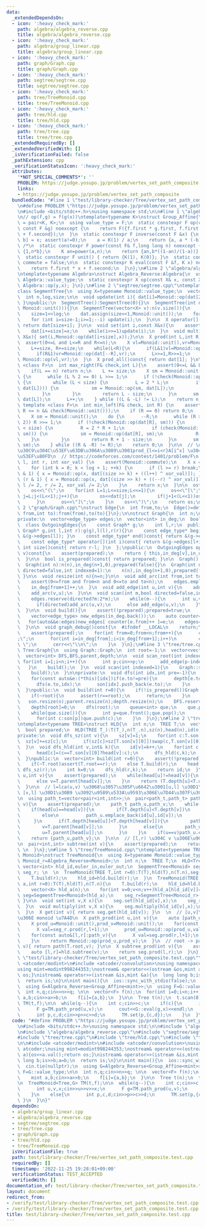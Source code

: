 ```yaml
---
data:
  _extendedDependsOn:
  - icon: ':heavy_check_mark:'
    path: algebra/algebra_reverse.cpp
    title: algebra/algebra_reverse.cpp
  - icon: ':heavy_check_mark:'
    path: algebra/group_linear.cpp
    title: algebra/group_linear.cpp
  - icon: ':heavy_check_mark:'
    path: graph/Graph.cpp
    title: graph/Graph.cpp
  - icon: ':heavy_check_mark:'
    path: segtree/segtree.cpp
    title: segtree/segtree.cpp
  - icon: ':heavy_check_mark:'
    path: tree/TreeMonoid.cpp
    title: tree/TreeMonoid.cpp
  - icon: ':heavy_check_mark:'
    path: tree/hld.cpp
    title: tree/hld.cpp
  - icon: ':heavy_check_mark:'
    path: tree/tree.cpp
    title: tree/tree.cpp
  _extendedRequiredBy: []
  _extendedVerifiedWith: []
  _isVerificationFailed: false
  _pathExtension: cpp
  _verificationStatusIcon: ':heavy_check_mark:'
  attributes:
    '*NOT_SPECIAL_COMMENTS*': ''
    PROBLEM: https://judge.yosupo.jp/problem/vertex_set_path_composite
    links:
    - https://judge.yosupo.jp/problem/vertex_set_path_composite
  bundledCode: "#line 1 \"test/library-checker/Tree/vertex_set_path_composite.test.cpp\"\
    \n#define PROBLEM \"https://judge.yosupo.jp/problem/vertex_set_path_composite\"\
    \n#include <bits/stdc++.h>\nusing namespace std;\n\n#line 1 \"algebra/group_linear.cpp\"\
    \n// op(f,g) = f(g(x))\ntemplate<typename K>\nstruct Group_Affine{\n  using F\
    \ = pair<K, K>;\n  using value_type = F;\n  static constexpr F op(const F &f,\
    \ const F &g) noexcept {\n    return F({f.first * g.first, f.first * g.second\
    \ + f.second});\n  }\n  static constexpr F inverse(const F &x) {\n    auto [a,\
    \ b] = x; assert(a!=0);\n    a = K(1) / a;\n    return {a, a * (-b)};\n  }\n \
    \ /*\n  static constexpr F power(const F& f,long long n) noexcept {\n    if(a==1)return\
    \ {1,n*b};\n    K an=power(a,n);\n    return {an,b*((1-an)/(1-a))};\n  }\n  */\n\
    \  static constexpr F unit() { return {K(1), K(0)}; }\n  static constexpr bool\
    \ commute = false;\n\n  static constexpr K eval(const F &f, K x) noexcept {\n\
    \    return f.first * x + f.second;\n  }\n};\n#line 2 \"algebra/algebra_reverse.cpp\"\
    \ntemplate<typename Algebra>\nstruct Algebra_Reverse:Algebra{\n  using X=typename\
    \ Algebra::value_type;\n  static constexpr X op(const X& x, const X& y){ return\
    \ Algebra::op(y,x); }\n};\n#line 2 \"segtree/segtree.cpp\"\ntemplate<class Monoid>\n\
    class SegmentTree{\n  using X=typename Monoid::value_type;\n  vector<X> dat;\n\
    \  int n,log,size;\n\n  void update(int i){ dat[i]=Monoid::op(dat[2*i],dat[2*i+1]);\
    \ }\npublic:\n  SegmentTree():SegmentTree(0){}\n  SegmentTree(int n):SegmentTree(vector<X>(n,\
    \ Monoid::unit())){}\n  SegmentTree(vector<X> v):n(v.size()){\n    for(log=1;(1<<log)<n;log++){}\n\
    \    size=1<<log;\n    dat.assign(size<<1,Monoid::unit());\n    for (int i=0;i<n;++i)dat[size+i]=v[i];\n\
    \    for (int i=size-1;i>=1;--i) update(i);\n  }\n\n  X operator[](int i)const{\
    \ return dat[size+i]; }\n\n  void set(int i,const X&x){\n    assert(0<=i and i<n);\n\
    \    dat[i+=size]=x;\n    while(i>>=1)update(i);\n  }\n  void multiply(int i,const\
    \ X&x){ set(i,Monoid::op(dat[i+size],x));}\n\n  X prod(int L,int R)const{\n  \
    \  assert(0<=L and L<=R and R<=n);\n    X vl=Monoid::unit(),vr=Monoid::unit();\n\
    \    L+=size, R+=size;\n    while(L<R){\n      if(L&1)vl=Monoid::op(vl,dat[L++]);\n\
    \      if(R&1)vr=Monoid::op(dat[--R],vr);\n      L>>=1,R>>=1;\n    }\n    return\
    \ Monoid::op(vl,vr);\n  }\n  X prod_all()const{ return dat[1]; }\n\n  template\
    \ <class F>\n  int max_right(F& check,int L){\n    assert(0<=L && L<=n && check(Monoid::unit()));\n\
    \    if(L == n) return n;\n    L += size;\n    X sm = Monoid::unit();\n    do\
    \ {\n      while (L % 2 == 0) L >>= 1;\n      if (!check(Monoid::op(sm, dat[L])))\
    \ {\n        while (L < size) {\n          L = 2 * L;\n          if (check(Monoid::op(sm,\
    \ dat[L]))) {\n            sm = Monoid::op(sm, dat[L]);\n            L++;\n  \
    \        }\n        }\n        return L - size;\n      }\n      sm = Monoid::op(sm,\
    \ dat[L]);\n      L++;\n    } while ((L & -L) != L);\n    return n;\n  }\n\n \
    \ template <class F>\n  int min_left(F& check, int R) {\n    assert(0 <= R &&\
    \ R <= n && check(Monoid::unit()));\n    if (R == 0) return 0;\n    R += size;\n\
    \    X sm = Monoid::unit();\n    do {\n      --R;\n      while (R > 1 && (R %\
    \ 2)) R >>= 1;\n      if (!check(Monoid::op(dat[R], sm))) {\n        while (R\
    \ < size) {\n          R = 2 * R + 1;\n          if (check(Monoid::op(dat[R],\
    \ sm))) {\n            sm = Monoid::op(dat[R], sm);\n            R--;\n      \
    \    }\n        }\n        return R + 1 - size;\n      }\n      sm = Monoid::op(dat[R],\
    \ sm);\n    } while ((R & -R) != R);\n    return 0;\n  }\n\n  // \u30E2\u30CE\u30A4\
    \u30C9\u304C\u53EF\u63DB\u306A\u3089\u3001prod_{l<=i<r}A[i^x] \u304C\u8A08\u7B97\
    \u53EF\u80FD\n  // https://codeforces.com/contest/1401/problem/F\n  X Xor_prod(int\
    \ l, int r, int xor_val) {\n    assert(Monoid::commute);\n    X x = Monoid::unit();\n\
    \    for (int k = 0; k < log + 1; ++k) {\n      if (l >= r) break;\n      if (l\
    \ & 1) { x = Monoid::op(x, dat[(size >> k) + ((l++) ^ xor_val)]); }\n      if\
    \ (r & 1) { x = Monoid::op(x, dat[(size >> k) + ((--r) ^ xor_val)]); }\n     \
    \ l /= 2, r /= 2, xor_val /= 2;\n    }\n    return x;\n  }\n\n  ostream& operator<<(ostream&os)const{\n\
    \    os<<\"(\";\n    for(int L=1;L<=size;L<<=1){\n      os<<\"[\";\n      for(int\
    \ j=L;j<(L<<1);j++){\n        os<<dat[j];\n        if(j+1<(L<<1))os<<\",\";\n\
    \      }\n      os<<\"]\";\n    }\n    os<<\")\";\n    return os;\n  }\n};\n#line\
    \ 2 \"graph/Graph.cpp\"\nstruct Edge{\n  int from,to;\n  Edge()=default;\n  Edge(int\
    \ from,int to):from(from),to(to){}\n};\n\nstruct Graph{\n  int n;\n  using edge_type=Edge;\n\
    private:\n  vector<edge_type> edges;\n  vector<int> in_deg;\n  bool prepared;\n\
    \  class OutgoingEdges{\n    const Graph* g;\n    int l,r;\n  public:\n    OutgoingEdges(const\
    \ Graph* g,int l,int r):g(g),l(l),r(r){}\n    const edge_type* begin()const{ return\
    \ &(g->edges[l]); }\n    const edge_type* end()const{ return &(g->edges[r]); }\n\
    \    const edge_type* operator[](int i)const{ return &(g->edges[l+i]); }\n   \
    \ int size()const{ return r-l; }\n  };\npublic:\n  OutgoingEdges operator[](int\
    \ v)const{\n    assert(prepared);\n    return { this,in_deg[v],in_deg[v+1] };\n\
    \  }\n\n  bool is_prepared()const{ return prepared; }\n\n  Graph():n(0),in_deg(1,0),prepared(false){}\n\
    \  Graph(int n):n(n),in_deg(n+1,0),prepared(false){}\n  Graph(int n,int m,bool\
    \ directed=false,int indexed=1):\n    n(n),in_deg(n+1,0),prepared(false){ scan(m,directed,indexed);\
    \ }\n\n  void resize(int n){n=n;}\n\n  void add_arc(int from,int to){\n    assert(!prepared);\n\
    \    assert(0<=from and from<n and 0<=to and to<n);\n    edges.emplace_back(from,to);\n\
    \    in_deg[from+1]++;\n  }\n  void add_edge(int u,int v){\n    add_arc(u,v);\n\
    \    add_arc(v,u);\n  }\n\n  void scan(int m,bool directed=false,int indexed=1){\n\
    \    edges.reserve(directed?m:2*m);\n    while(m--){\n      int u,v;cin>>u>>v;u-=indexed;v-=indexed;\n\
    \      if(directed)add_arc(u,v);\n      else add_edge(u,v);\n    }\n    build();\n\
    \  }\n\n  void build(){\n    assert(!prepared);prepared=true;\n    for(int v=0;v<n;v++)in_deg[v+1]+=in_deg[v];\n\
    \    vector<edge_type> new_edges(in_deg.back());\n    auto counter=in_deg;\n \
    \   for(auto&&e:edges)new_edges[ counter[e.from]++ ]=e;\n    edges=new_edges;\n\
    \  }\n\n  void graph_debug()const{\n  #ifndef __LOCAL\n    return;\n  #endif\n\
    \    assert(prepared);\n    for(int from=0;from<n;from++){\n      cerr<<from<<\"\
    ;\";\n      for(int i=in_deg[from];i<in_deg[from+1];i++)\n        cerr<<edges[i].to<<\"\
    \ \";\n      cerr<<\"\\n\";\n    }\n  }\n};\n#line 3 \"tree/tree.cpp\"\nstruct\
    \ Tree:Graph{\n  using Graph::Graph;\n  int root=-1;\n  vector<vector<int>> son;\n\
    \  vector<int> DFS,BFS,parent,depth;\n\n  void scan_root(int indexed=1){\n   \
    \ for(int i=1;i<n;i++){\n      int p;cin>>p;\n      add_edge(p-indexed,i);\n \
    \   }\n    build();\n  }\n  void scan(int indexed=1){\n    Graph::scan(n-1,false,indexed);\n\
    \    build();\n  }\n\nprivate:\n  void dfs(int idx,int pre=-1){\n    parent[idx]=pre;\n\
    \    for(const auto&e:(*this)[idx])if(e.to!=pre){\n      depth[e.to]=depth[idx]+1;\n\
    \      dfs(e.to,idx);\n      son[idx].push_back(e.to);\n    }\n    DFS.push_back(idx);\n\
    \  }\npublic:\n  void build(int r=0){\n    if(!is_prepared())Graph::build();\n\
    \    if(~root){\n      assert(r==root);\n      return;\n    }\n    root=r;\n \
    \   son.resize(n);parent.resize(n);depth.resize(n);\n    DFS.reserve(n);BFS.reserve(n);\n\
    \    depth[root]=0;\n    dfs(root);\n    queue<int> que;\n    que.push(root);\n\
    \    while(que.size()){\n      int p=que.front();que.pop();\n      BFS.push_back(p);\n\
    \      for(int c:son[p])que.push(c);\n    }\n  }\n};\n#line 2 \"tree/hld.cpp\"\
    \ntemplate<typename TREE>\nstruct HLD{\n  int n;\n  TREE T;\n  vector<int> sz,head,id,id2;\n\
    \  bool prepared;\n  HLD(TREE T_):T(T_),n(T_.n),sz(n),head(n),id(n),id2(n),prepared(false){}\n\
    private:\n  void dfs_sz(int v){\n    sz[v]=1;\n    for(int c:T.son[v]){\n    \
    \  sz[v]+=sz[c];\n      if(sz[c]>sz[T.son[v][0]])swap(c,T.son[v][0]);\n    }\n\
    \  }\n  void dfs_hld(int v,int& k){\n    id[v]=k++;\n    for(int c:T.son[v]){\n\
    \      head[c]=(c==T.son[v][0]?head[v]:c);\n      dfs_hld(c,k);\n    }\n    id2[v]=k;\n\
    \  }\npublic:\n  vector<int> build(int r=0){\n    assert(!prepared);prepared=true;\n\
    \    if(~T.root)assert(T.root==r);\n    else T.build(r);\n    head[r]=r;\n   \
    \ dfs_sz(r);\n    int k=0;\n    dfs_hld(r,k);\n    return id;\n  }\n\n  int lca(int\
    \ u,int v){\n    assert(prepared);\n    while(head[u]!=head[v]){\n      if(T.depth[head[u]]>T.depth[head[v]])u=T.parent[head[u]];\n\
    \      else v=T.parent[head[v]];\n    }\n    return (T.depth[u]<T.depth[v]?u:v);\n\
    \  }\n\n  // l=lca(u,v) \u3068\u3057\u305F\u6642\u3001[u,l] \u30D1\u30B9\u3068\
    \ [v,l] \u30D1\u30B9 \u3092\u9589\u533A\u9593\u306E\u7D44\u307F\u3067\u8FD4\u3059\
    \n  using path_t=vector<pair<int,int>>;\n  pair<path_t,path_t> path(int u,int\
    \ v){\n    assert(prepared);\n    path_t path_u,path_v;\n    while(u!=v){\n  \
    \    if(head[u]==head[v]){\n        if(T.depth[u]<T.depth[v])\n          path_v.emplace_back(id[v],id[u]);\n\
    \        else\n          path_u.emplace_back(id[u],id[v]);\n        break;\n \
    \     }\n      if(T.depth[head[u]]<T.depth[head[v]]){\n        path_v.emplace_back(id[v],id[head[v]]);\n\
    \        v=T.parent[head[v]];\n      }\n      else{\n        path_u.emplace_back(id[u],id[head[u]]);\n\
    \        u=T.parent[head[u]];\n      }\n    }\n    if(u==v)path_u.emplace_back(id[u],id[u]);\n\
    \    return {path_u,path_v};\n  }\n\n  // [l,r) \u304C v \u306E\u90E8\u5206\u6728\
    \n  pair<int,int> subtree(int v){\n    assert(prepared);\n    return {id[v],id2[v]};\
    \ \n  }\n};\n#line 5 \"tree/TreeMonoid.cpp\"\ntemplate<typename TREE,typename\
    \ Monoid>\nstruct TreeMonoid{\n  using X=typename Monoid::value_type;\n  using\
    \ Monoid_r=Algebra_Reverse<Monoid>;\n  int n;\n  TREE T;\n  HLD<Tree> hld;\n \
    \ vector<int> hld_id,euler_in,euler_out;\n  SegmentTree<Monoid> seg;\n  SegmentTree<Monoid_r>\
    \ seg_r; \n  \n  TreeMonoid(TREE T,int r=0):T(T),hld(T),n(T.n),seg(n),seg_r(n){\n\
    \    T.build(r);\n    hld_id=hld.build(r);\n  }\n  TreeMonoid(TREE T,vector<X>\
    \ a,int r=0):T(T),hld(T),n(T.n){\n    T.build(r);\n    hld_id=hld.build(r);\n\
    \    vector<X> hld_a(n);\n    for(int v=0;v<n;v++)hld_a[hld_id[v]]=a[v];\n   \
    \ seg=SegmentTree<Monoid>(hld_a);\n    seg_r=SegmentTree<Monoid_r>(hld_a);\n \
    \ }\n\n  void set(int v,X x){\n    seg.set(hld_id[v],x);\n    seg_r.set(hld_id[v],x);\n\
    \  }\n  void multiply(int v,X x){\n    seg.multiply(hld_id[v],x);\n    seg_r.multiply(hld_id[v],x);\n\
    \  }\n  X get(int v){ return seg.get(hld_id[v]); }\n  \n  // [u,v]\u30D1\u30B9\
    \u306E monoid \u7A4D\n  X path_prod(int u,int v){\n    auto [path_u,path_v]=hld.path(u,v);\n\
    \    X prod_u=Monoid::unit(),prod_v=Monoid::unit();\n    for(const auto&[l,r]:path_u){\n\
    \      X val=seg_r.prod(r,l+1);\n      prod_u=Monoid::op(prod_u,val);\n    }\n\
    \    for(const auto&[l,r]:path_v){\n      X val=seg.prod(r,l+1);\n      prod_v=Monoid::op(val,prod_v);\n\
    \    }\n    return Monoid::op(prod_u,prod_v);\n  }\n  // root -> path\n  X path_root(int\
    \ v){ return path(T.root,v); }\n\n  X subtree_prod(int v){\n    assert(Monoid::commute);\n\
    \    auto [l,r]=hld.subtree(v);\n    return seg.prod(l,r);\n  }\n};\n#line 11\
    \ \"test/library-checker/Tree/vertex_set_path_composite.test.cpp\"\n\n#include\
    \ <atcoder/modint>\n#include <atcoder/convolution>\nusing namespace atcoder;\n\
    using mint=modint998244353;\nostream& operator<<(ostream &os,mint a){os<<a.val();return\
    \ os;}\nistream& operator>>(istream &is,mint &a){\n  long long b;is>>b;a=b;\n\
    \  return is;\n}\n\nint main(){\n  ios::sync_with_stdio(false);\n  cin.tie(nullptr);\n\
    \  using G=Algebra_Reverse<Group_Affine<mint>>;\n  using F=G::value_type;\n\n\
    \  int n,q;cin>>n>>q; \n\n  vector<F> f(n);\n  for(int i=0;i<n;i++){\n    mint\
    \ a,b;cin>>a>>b;\n    f[i]={a,b};\n  }\n\n  Tree t(n);\n  t.scan(0);\n\n  TreeMonoid<Tree,G>\
    \ TM(t,f);\n\n  while(q--){\n    int c;cin>>c;\n    if(c){\n      int u,v,x;cin>>u>>v>>x;\n\
    \      F g=TM.path_prod(u,v);\n      cout<<G::eval(g,x)<<endl;\n    }\n    else{\n\
    \      int p,c,d;cin>>p>>c>>d;\n      TM.set(p,{c,d});\n    }\n  }\n}\n"
  code: "#define PROBLEM \"https://judge.yosupo.jp/problem/vertex_set_path_composite\"\
    \n#include <bits/stdc++.h>\nusing namespace std;\n\n#include \"algebra/group_linear.cpp\"\
    \n#include \"algebra/algebra_reverse.cpp\"\n#include \"segtree/segtree.cpp\"\n\
    #include \"tree/tree.cpp\"\n#include \"tree/hld.cpp\"\n#include \"tree/TreeMonoid.cpp\"\
    \n\n#include <atcoder/modint>\n#include <atcoder/convolution>\nusing namespace\
    \ atcoder;\nusing mint=modint998244353;\nostream& operator<<(ostream &os,mint\
    \ a){os<<a.val();return os;}\nistream& operator>>(istream &is,mint &a){\n  long\
    \ long b;is>>b;a=b;\n  return is;\n}\n\nint main(){\n  ios::sync_with_stdio(false);\n\
    \  cin.tie(nullptr);\n  using G=Algebra_Reverse<Group_Affine<mint>>;\n  using\
    \ F=G::value_type;\n\n  int n,q;cin>>n>>q; \n\n  vector<F> f(n);\n  for(int i=0;i<n;i++){\n\
    \    mint a,b;cin>>a>>b;\n    f[i]={a,b};\n  }\n\n  Tree t(n);\n  t.scan(0);\n\
    \n  TreeMonoid<Tree,G> TM(t,f);\n\n  while(q--){\n    int c;cin>>c;\n    if(c){\n\
    \      int u,v,x;cin>>u>>v>>x;\n      F g=TM.path_prod(u,v);\n      cout<<G::eval(g,x)<<endl;\n\
    \    }\n    else{\n      int p,c,d;cin>>p>>c>>d;\n      TM.set(p,{c,d});\n   \
    \ }\n  }\n}"
  dependsOn:
  - algebra/group_linear.cpp
  - algebra/algebra_reverse.cpp
  - segtree/segtree.cpp
  - tree/tree.cpp
  - graph/Graph.cpp
  - tree/hld.cpp
  - tree/TreeMonoid.cpp
  isVerificationFile: true
  path: test/library-checker/Tree/vertex_set_path_composite.test.cpp
  requiredBy: []
  timestamp: '2022-11-25 19:28:01+09:00'
  verificationStatus: TEST_ACCEPTED
  verifiedWith: []
documentation_of: test/library-checker/Tree/vertex_set_path_composite.test.cpp
layout: document
redirect_from:
- /verify/test/library-checker/Tree/vertex_set_path_composite.test.cpp
- /verify/test/library-checker/Tree/vertex_set_path_composite.test.cpp.html
title: test/library-checker/Tree/vertex_set_path_composite.test.cpp
---
```

